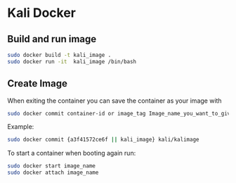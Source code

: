 # Kali Docker

## Build and run image 
```sh
sudo docker build -t kali_image .
sudo docker run -it  kali_image /bin/bash
```
## Create Image
When exiting the container you can save the container as your image with
```sh
sudo docker commit container-id or image_tag Image_name_you_want_to_give
```

Example: 
```sh
sudo docker commit {a3f41572ce6f || kali_image} kali/kalimage
```

To start a container when booting again run:
```sh
sudo docker start image_name
sudo docker attach image_name
```
